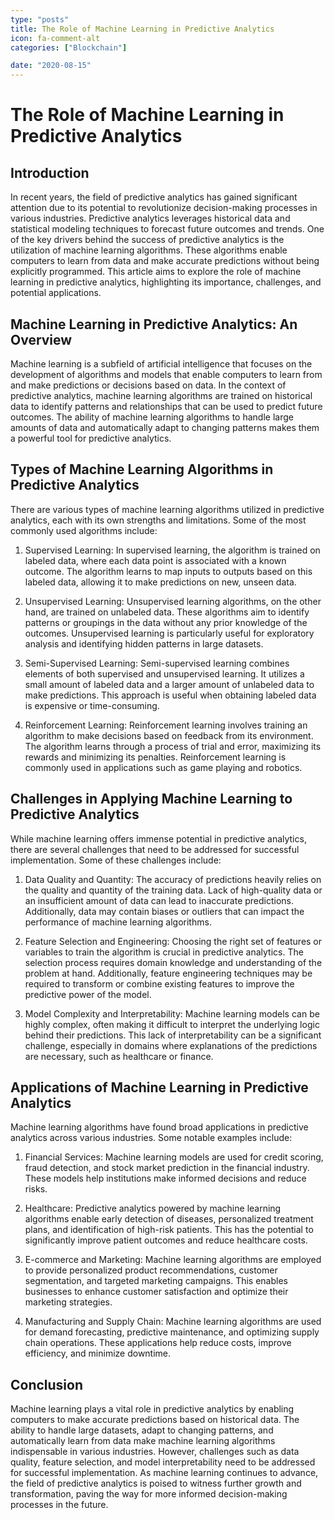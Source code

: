 ```yaml
---
type: "posts"
title: The Role of Machine Learning in Predictive Analytics
icon: fa-comment-alt
categories: ["Blockchain"]

date: "2020-08-15"
---
```




# The Role of Machine Learning in Predictive Analytics

## Introduction

In recent years, the field of predictive analytics has gained significant attention due to its potential to revolutionize decision-making processes in various industries. Predictive analytics leverages historical data and statistical modeling techniques to forecast future outcomes and trends. One of the key drivers behind the success of predictive analytics is the utilization of machine learning algorithms. These algorithms enable computers to learn from data and make accurate predictions without being explicitly programmed. This article aims to explore the role of machine learning in predictive analytics, highlighting its importance, challenges, and potential applications.

## Machine Learning in Predictive Analytics: An Overview

Machine learning is a subfield of artificial intelligence that focuses on the development of algorithms and models that enable computers to learn from and make predictions or decisions based on data. In the context of predictive analytics, machine learning algorithms are trained on historical data to identify patterns and relationships that can be used to predict future outcomes. The ability of machine learning algorithms to handle large amounts of data and automatically adapt to changing patterns makes them a powerful tool for predictive analytics.

## Types of Machine Learning Algorithms in Predictive Analytics

There are various types of machine learning algorithms utilized in predictive analytics, each with its own strengths and limitations. Some of the most commonly used algorithms include:

1. Supervised Learning: In supervised learning, the algorithm is trained on labeled data, where each data point is associated with a known outcome. The algorithm learns to map inputs to outputs based on this labeled data, allowing it to make predictions on new, unseen data.

2. Unsupervised Learning: Unsupervised learning algorithms, on the other hand, are trained on unlabeled data. These algorithms aim to identify patterns or groupings in the data without any prior knowledge of the outcomes. Unsupervised learning is particularly useful for exploratory analysis and identifying hidden patterns in large datasets.

3. Semi-Supervised Learning: Semi-supervised learning combines elements of both supervised and unsupervised learning. It utilizes a small amount of labeled data and a larger amount of unlabeled data to make predictions. This approach is useful when obtaining labeled data is expensive or time-consuming.

4. Reinforcement Learning: Reinforcement learning involves training an algorithm to make decisions based on feedback from its environment. The algorithm learns through a process of trial and error, maximizing its rewards and minimizing its penalties. Reinforcement learning is commonly used in applications such as game playing and robotics.

## Challenges in Applying Machine Learning to Predictive Analytics

While machine learning offers immense potential in predictive analytics, there are several challenges that need to be addressed for successful implementation. Some of these challenges include:

1. Data Quality and Quantity: The accuracy of predictions heavily relies on the quality and quantity of the training data. Lack of high-quality data or an insufficient amount of data can lead to inaccurate predictions. Additionally, data may contain biases or outliers that can impact the performance of machine learning algorithms.

2. Feature Selection and Engineering: Choosing the right set of features or variables to train the algorithm is crucial in predictive analytics. The selection process requires domain knowledge and understanding of the problem at hand. Additionally, feature engineering techniques may be required to transform or combine existing features to improve the predictive power of the model.

3. Model Complexity and Interpretability: Machine learning models can be highly complex, often making it difficult to interpret the underlying logic behind their predictions. This lack of interpretability can be a significant challenge, especially in domains where explanations of the predictions are necessary, such as healthcare or finance.

## Applications of Machine Learning in Predictive Analytics

Machine learning algorithms have found broad applications in predictive analytics across various industries. Some notable examples include:

1. Financial Services: Machine learning models are used for credit scoring, fraud detection, and stock market prediction in the financial industry. These models help institutions make informed decisions and reduce risks.

2. Healthcare: Predictive analytics powered by machine learning algorithms enable early detection of diseases, personalized treatment plans, and identification of high-risk patients. This has the potential to significantly improve patient outcomes and reduce healthcare costs.

3. E-commerce and Marketing: Machine learning algorithms are employed to provide personalized product recommendations, customer segmentation, and targeted marketing campaigns. This enables businesses to enhance customer satisfaction and optimize their marketing strategies.

4. Manufacturing and Supply Chain: Machine learning algorithms are used for demand forecasting, predictive maintenance, and optimizing supply chain operations. These applications help reduce costs, improve efficiency, and minimize downtime.

## Conclusion

Machine learning plays a vital role in predictive analytics by enabling computers to make accurate predictions based on historical data. The ability to handle large datasets, adapt to changing patterns, and automatically learn from data make machine learning algorithms indispensable in various industries. However, challenges such as data quality, feature selection, and model interpretability need to be addressed for successful implementation. As machine learning continues to advance, the field of predictive analytics is poised to witness further growth and transformation, paving the way for more informed decision-making processes in the future.